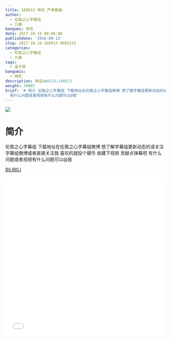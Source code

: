 ```yaml
---
title: 160913 神舌 严肃歌曲
author:
  - 伦敦之心字幕组
  - 九條
bangumi: 神舌
date: 2017-10-16 00:00:00
publishdate: '2016-09-13'
slug: 2017-10-16-160913-9095133
categories:
  - 伦敦之心字幕组
  - 九條
tags:
  - 金子栞
bangumis:
  - 神舌
description: 神舌&#8226;160913
weight: 39087
brief: '# 简介 伦敦之心字幕组 下载地址在伦敦之心字幕组微博 想了解字幕组更新动态的请关注字幕组微博或者直接关注我 喜欢的就投个硬币 收藏下视频 贡献点弹幕吧
  有什么问题或者视频有什么问题可以@我'
---
```


![](https://i.imgur.com/UmirYcH.jpg)

# 简介  
伦敦之心字幕组 下载地址在伦敦之心字幕组微博 想了解字幕组更新动态的请关注字幕组微博或者直接关注我 喜欢的就投个硬币 收藏下视频 贡献点弹幕吧
有什么问题或者视频有什么问题可以@我

  [BILIBILI](https://www.bilibili.com/video/av9095133/)


<div class="vcontainer">  <iframe class='video' src="//www.bilibili.com/blackboard/player.html?aid=9095133" width="100%" height="500" frameborder="0" allowfullscreen="allowfullscreen"></iframe></div>

